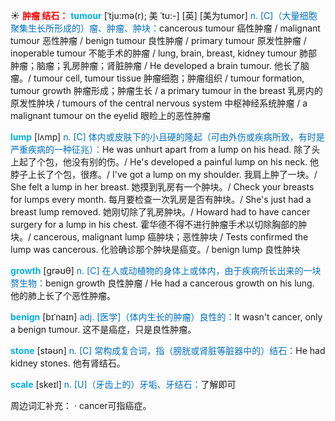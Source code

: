 ☀ <font color="red">**肿瘤 结石：**</font>
<font color="sky blue">**tumour**</font> [ˈtju:mə(r); 美 ˈtu:-]
[英] [美为tumor] <font color="#0070c0">n. [C]（大量细胞聚集生长所形成的）瘤、肿瘤、肿块：</font>cancerous tumour 癌性肿瘤 / malignant tumour 恶性肿瘤 / benign tumour 良性肿瘤 / primary tumour 原发性肿瘤 / inoperable tumour 不能手术的肿瘤 / lung, brain, breast, kidney tumour 肺部肿瘤；脑瘤；乳房肿瘤；肾脏肿瘤 / He developed a brain tumour. 他长了脑瘤。/ tumour cell, tumour tissue 肿瘤细胞；肿瘤组织 / tumour formation, tumour growth 肿瘤形成；肿瘤生长 / a primary tumour in the breast 乳房内的原发性肿块 / tumours of the central nervous system 中枢神经系统肿瘤 / a malignant tumour on the eyelid 眼睑上的恶性肿瘤
           
<font color="sky blue">**lump**</font> [lʌmp]
<font color="#0070c0">n. [C] 体内或皮肤下的小且硬的隆起（可由外伤或疾病所致，有时是严重疾病的一种征兆）：</font>He was unhurt apart from a lump on his head. 除了头上起了个包，他没有别的伤。/ He's developed a painful lump on his neck. 他脖子上长了个包，很疼。/ I've got a lump on my shoulder. 我肩上肿了一块。/ She felt a lump in her breast. 她摸到乳房有一个肿块。/ Check your breasts for lumps every month. 每月要检查一次乳房是否有肿块。/ She's just had a breast lump removed. 她刚切除了乳房肿块。/ Howard had to have cancer surgery for a lump in his chest. 霍华德不得不进行肿瘤手术以切除胸部的肿块。/ cancerous, malignant lump 癌肿块；恶性肿块 / Tests confirmed the lump was cancerous. 化验确诊那个肿块是癌变。/ benign lump 良性肿块

<font color="sky blue">**growth**</font> [ɡrəʊθ] 
<font color="#0070c0">n. [C] 在人或动植物的身体上或体内，由于疾病所长出来的一块赘生物：</font>benign growth 良性肿瘤 / He had a cancerous growth on his lung. 他的肺上长了个恶性肿瘤。
           
<font color="sky blue">**benign**</font> [bɪˈnaɪn]
<font color="#0070c0">adj. [医学]（体内生长的肿瘤）良性的：</font>It wasn't cancer, only a benign tumour. 这不是癌症，只是良性肿瘤。

<font color="sky blue">**stone**</font> [stəʊn] 
<font color="#0070c0">n. [C] 常构成复合词，指（膀胱或肾脏等脏器中的）结石：</font>He had kidney stones. 他有肾结石。
           
<font color="sky blue">**scale**</font> [skeɪl]
<font color="#0070c0">n. [U]（牙齿上的）牙垢、牙结石：</font>了解即可

周边词汇补充：
· cancer可指癌症。

